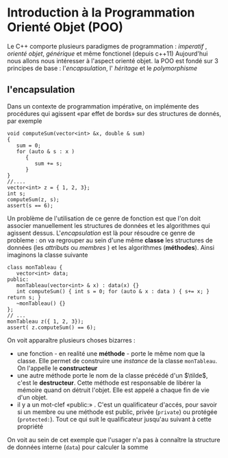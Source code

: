 Introduction à la Programmation Orienté Objet (POO)
===================================================
Le C++ comporte plusieurs paradigmes de programmation : *imperatif* , _orienté objet_, *générique* et même
fonctionel (depuis c++11)
Aujourd'hui nous allons nous intéresser à l'aspect orienté objet.
la POO est fondé sur 3 principes de base :  l'*encapsulation*, l' *héritage* et le *polymorphisme*

l'encapsulation
----------------
Dans un contexte de programmation impérative, on implémente des procédures qui agissent «par effet de bords» 
sur des structures de donnés, par exemple
    

    void computeSum(vector<int> &x, double & sum)
    {
       sum = 0; 
       for (auto & s : x )
          {
             sum += s;
          }
    }
    //....
    vector<int> z = { 1, 2, 3};
    int s;
    computeSum(z, s);
    assert(s == 6);


Un problème de l'utilisation de ce genre de fonction est que l'on doit associer manuellement les structures de données et 
les algorithmes qui agissent dessus. L'*encapsulation* est là pour résoudre ce genre de probleme : on va regrouper 
au sein d'une même **classe** les structures de données (les *attributs* ou *membres* ) et les algorithmes (**méthodes**). 
Ainsi imaginons la classe suivante

    class monTableau {
       vector<int> data;
    public: 
       monTableau(vector<int> & x) : data(x) {}
       int computeSum() { int s = 0; for (auto & x : data ) { s+= x; } return s; }
       ~monTableau() {}
    };
    // ... 
    monTableau z({ 1, 2, 3});
    assert( z.computeSum() == 6);

On voit apparaître plusieurs choses bizarres :
 - une fonction  - en realité une **méthode** - porte le même nom que la classe. Elle permet de construire une _instance_ 
 de la classe `monTableau`. On l'appelle le **constructeur**
 - une autre méthode porte le nom de la classe précédé d'un $\tilde$, c'est le **destructeur**. Cette méthode est responsable
 de libérer la mémoire quand on détruit l'objet. Elle est appelé a chaque fin de vie d'un objet.
 - il y a un mot-clef «public:» . C'est un qualificateur d'accés, pour savoir si un membre ou une méthode est public, 
 privée (`private`) ou protégée (`protected:`). Tout ce qui suit le qualificateur jusqu'au suivant à cette propriété

On voit au sein de cet exemple que l'usager n'a pas à connaître la structure de données interne (`data`) pour calculer la somme
